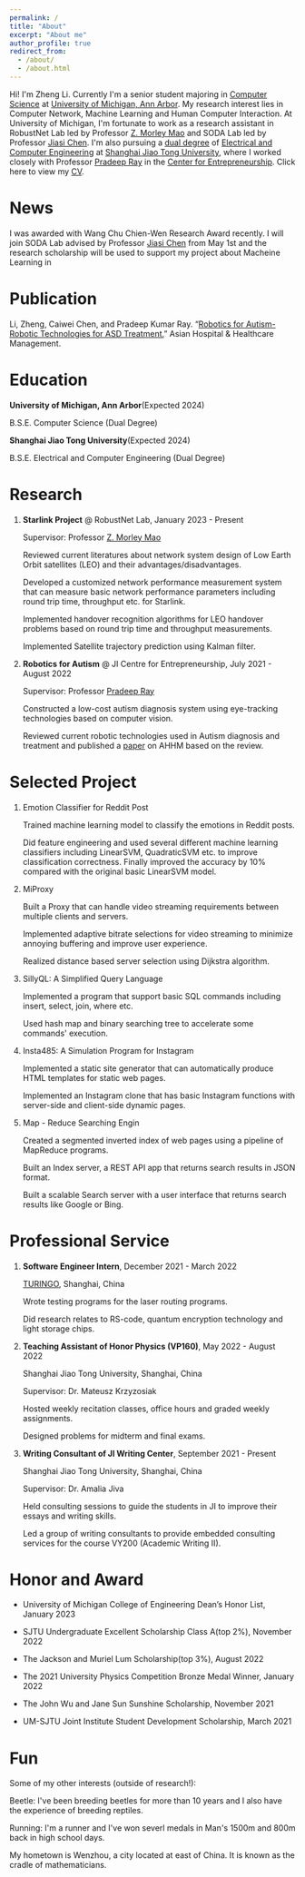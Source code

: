 ```yaml
---
permalink: /
title: "About"
excerpt: "About me"
author_profile: true
redirect_from:
  - /about/
  - /about.html
---
```


Hi! I'm Zheng Li. Currently I'm a senior student majoring in [Computer Science](https://eecs.engin.umich.edu/) at [University of Michigan, Ann Arbor](https://umich.edu/). My research interest lies in Computer Network, Machine Learning and Human Computer Interaction. At University of Michigan, I'm fortunate to work as a research assistant in RobustNet Lab led by Professor [Z. Morley Mao](https://web.eecs.umich.edu/~zmao/) and SODA Lab led by Professor [Jiasi Chen](https://jiasi.engin.umich.edu/). I'm also pursuing a [dual degree](https://www.ji.sjtu.edu.cn/academics/ipo/study-abroad/degree-programs/) of [Electrical and Computer Engineering](https://www.ji.sjtu.edu.cn/academics/undergraduate-program/degrees-programs/electrical-and-computer-engineering/) at [Shanghai Jiao Tong University](https://en.sjtu.edu.cn/), where I worked closely with Professor [Pradeep Ray](https://sites.ji.sjtu.edu.cn/entrepreneurship/views/pradeep_bio.html) in the [Center for Entrepreneurship](https://sites.ji.sjtu.edu.cn/entrepreneurship/views/about.html). Click here to view my [CV](https://jimmylizheng.github.io/files/CV_Zheng_Li.pdf).

# News

I was awarded with Wang Chu Chien-Wen Research Award recently. I will join SODA Lab advised by Professor [Jiasi Chen](https://jiasi.engin.umich.edu/) from May 1st and the research scholarship will be used to support my project about Macheine Learning in

# Publication

Li, Zheng, Caiwei Chen, and Pradeep Kumar Ray. “[Robotics for Autism- Robotic Technologies for ASD Treatment.](https://www.asianhhm.com/information-technology/robotics-for-autism)” Asian Hospital & Healthcare Management.

# Education

**University of Michigan, Ann Arbor**(Expected 2024)

B.S.E. Computer Science (Dual Degree)

**Shanghai Jiao Tong University**(Expected 2024)

B.S.E. Electrical and Computer Engineering (Dual Degree)

# Research

1. **Starlink Project** @ RobustNet Lab, January 2023 - Present

   Supervisor: Professor [Z. Morley Mao](https://web.eecs.umich.edu/~zmao/)

   Reviewed current literatures about network system design of Low Earth Orbit satellites (LEO) and their advantages/disadvantages.

   Developed a customized network performance measurement system that can measure basic network performance parameters including round trip time, throughput etc. for Starlink.

   Implemented handover recognition algorithms for LEO handover problems based on round trip time and throughput measurements.

   Implemented Satellite trajectory prediction using Kalman filter.

1. **Robotics for Autism** @ JI Centre for Entrepreneurship, July 2021 - August 2022

   Supervisor: Professor [Pradeep Ray](https://sites.ji.sjtu.edu.cn/entrepreneurship/views/pradeep_bio.html)

   Constructed a low-cost autism diagnosis system using eye-tracking technologies based on computer vision.

   Reviewed current robotic technologies used in Autism diagnosis and treatment and published a [paper](https://www.asianhhm.com/information-technology/robotics-for-autism) on AHHM based on the review.

   <!-- 2. Efficient Text-to-3D Generation @ SODA Lab Supervisor: Professor [Jiasi Chen](https://jiasi.engin.umich.edu/) -->

# Selected Project

1. Emotion Classifier for Reddit Post

   Trained machine learning model to classify the emotions in Reddit posts.

   Did feature engineering and used several different machine learning classifiers including LinearSVM, QuadraticSVM etc. to improve classification correctness. Finally improved the accuracy by 10% compared with the original basic LinearSVM model.

1. MiProxy

   Built a Proxy that can handle video streaming requirements between multiple clients and servers.

   Implemented adaptive bitrate selections for video streaming to minimize annoying buffering and improve user experience.

   Realized distance based server selection using Dijkstra algorithm.

1. SillyQL: A Simplified Query Language

   Implemented a program that support basic SQL commands including insert, select, join, where etc.

   Used hash map and binary searching tree to accelerate some commands' execution.

1. Insta485: A Simulation Program for Instagram

   Implemented a static site generator that can automatically produce HTML templates for static web pages.

   Implemented an Instagram clone that has basic Instagram functions with server-side and client-side dynamic pages.

1. Map - Reduce Searching Engin

   Created a segmented inverted index of web pages using a pipeline of MapReduce programs.

   Built an Index server, a REST API app that returns search results in JSON format.

   Built a scalable Search server with a user interface that returns search results like Google or Bing.

# Professional Service

1. **Software Engineer Intern**, December 2021 - March 2022

   [TURINGO](https://www.turingq.com/index-en.html), Shanghai, China

   Wrote testing programs for the laser routing programs.

   Did research relates to RS-code, quantum encryption technology and light storage chips.

1. **Teaching Assistant of Honor Physics (VP160)**, May 2022 - August 2022

   Shanghai Jiao Tong University, Shanghai, China

   Supervisor: Dr. Mateusz Krzyzosiak

   Hosted weekly recitation classes, office hours and graded weekly assignments.

   Designed problems for midterm and final exams.

1. **Writing Consultant of JI Writing Center**, September 2021 - Present

   Shanghai Jiao Tong University, Shanghai, China

   Supervisor: Dr. Amalia Jiva

   Held consulting sessions to guide the students in JI to improve their essays and writing skills.

   Led a group of writing consultants to provide embedded consulting services for the course VY200 (Academic Writing II).

# Honor and Award

- University of Michigan College of Engineering Dean’s Honor List, January 2023

- SJTU Undergraduate Excellent Scholarship Class A(top 2%), November 2022

- The Jackson and Muriel Lum Scholarship(top 3%), August 2022

- The 2021 University Physics Competition Bronze Medal Winner, January 2022

- The John Wu and Jane Sun Sunshine Scholarship, November 2021

- UM-SJTU Joint Institute Student Development Scholarship, March 2021

# Fun

Some of my other interests (outside of research!):

Beetle: I've been breeding beetles for more than 10 years and I also have the experience of breeding reptiles.

Running: I'm a runner and I've won severl medals in Man's 1500m and 800m back in high school days.

My hometown is Wenzhou, a city located at east of China. It is known as the cradle of mathematicians.
